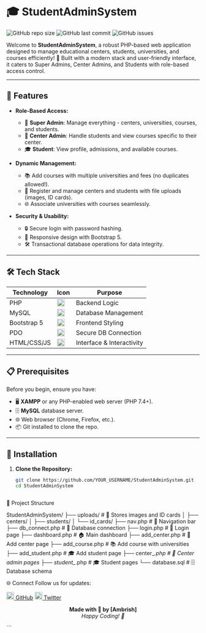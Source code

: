 # 🎓 StudentAdminSystem

![GitHub repo size](https://img.shields.io/github/repo-size/ambristech/StudentAdminSystem?style=for-the-badge)
![GitHub last commit](https://img.shields.io/github/last-commit/ambristech/StudentAdminSystem?style=for-the-badge)
![GitHub issues](https://img.shields.io/github/issues/ambristech/StudentAdminSystem?style=for-the-badge)

Welcome to **StudentAdminSystem**, a robust PHP-based web application designed to manage educational centers, students, universities, and courses efficiently! 🚀 Built with a modern stack and user-friendly interface, it caters to Super Admins, Center Admins, and Students with role-based access control.

---

## 🌟 Features

- **Role-Based Access:**
  - 👑 **Super Admin**: Manage everything - centers, universities, courses, and students.
  - 🏢 **Center Admin**: Handle students and view courses specific to their center.
  - 🎓 **Student**: View profile, admissions, and available courses.

- **Dynamic Management:**
  - 📚 Add courses with multiple universities and fees (no duplicates allowed!).
  - 🏫 Register and manage centers and students with file uploads (images, ID cards).
  - 🌐 Associate universities with courses seamlessly.

- **Security & Usability:**
  - 🔒 Secure login with password hashing.
  - 📱 Responsive design with Bootstrap 5.
  - 🛠️ Transactional database operations for data integrity.

---

## 🛠️ Tech Stack

| Technology       | Icon                                      | Purpose                  |
|------------------|-------------------------------------------|--------------------------|
| PHP              | <img src="https://img.icons8.com/color/48/000000/php.png" width="20"/> | Backend Logic            |
| MySQL            | <img src="https://img.icons8.com/color/48/000000/mysql.png" width="20"/> | Database Management      |
| Bootstrap 5      | <img src="https://img.icons8.com/color/48/000000/bootstrap.png" width="20"/> | Frontend Styling         |
| PDO              | <img src="https://img.icons8.com/ios-filled/50/000000/database.png" width="20"/> | Secure DB Connection     |
| HTML/CSS/JS      | <img src="https://img.icons8.com/color/48/000000/html-5.png" width="20"/> | Interface & Interactivity |

---

## 📋 Prerequisites

Before you begin, ensure you have:

- 🖥️ **XAMPP** or any PHP-enabled web server (PHP 7.4+).
- 🗄️ **MySQL** database server.
- 🌐 Web browser (Chrome, Firefox, etc.).
- 📦 Git installed to clone the repo.

---

## 🚀 Installation

1. **Clone the Repository:**
   ```bash
   git clone https://github.com/YOUR_USERNAME/StudentAdminSystem.git
   cd StudentAdminSystem



📂 Project Structure

   StudentAdminSystem/
├── uploads/              # 📸 Stores images and ID cards
│   ├── centers/
│   ├── students/
│   └── id_cards/
├── nav.php               # 🧭 Navigation bar
├── db_connect.php        # 🔗 Database connection
├── login.php             # 🔐 Login page
├── dashboard.php         # 🏠 Main dashboard
├── add_center.php        # 🏢 Add center page
├── add_course.php        # 📚 Add course with universities
├── add_student.php       # 🎓 Add student page
├── center_*.php          # 🏫 Center admin pages
├── student_*.php         # 🎓 Student pages
└── database.sql          # 🗄️ Database schema

🌐 Connect
Follow us for updates:

<a href="https://github.com/ambristech"><img src="https://img.icons8.com/ios-filled/50/ffffff/github.png" width="20"/> GitHub</a>
<a href="https://twitter.com/YOUR_TWITTER"><img src="https://img.icons8.com/ios-filled/50/ffffff/twitter.png" width="20"/> Twitter</a>
<p align="center"> <strong>Made with 💙 by [Ambrish]</strong><br> <em>Happy Coding! 🚀</em> </p> ```
